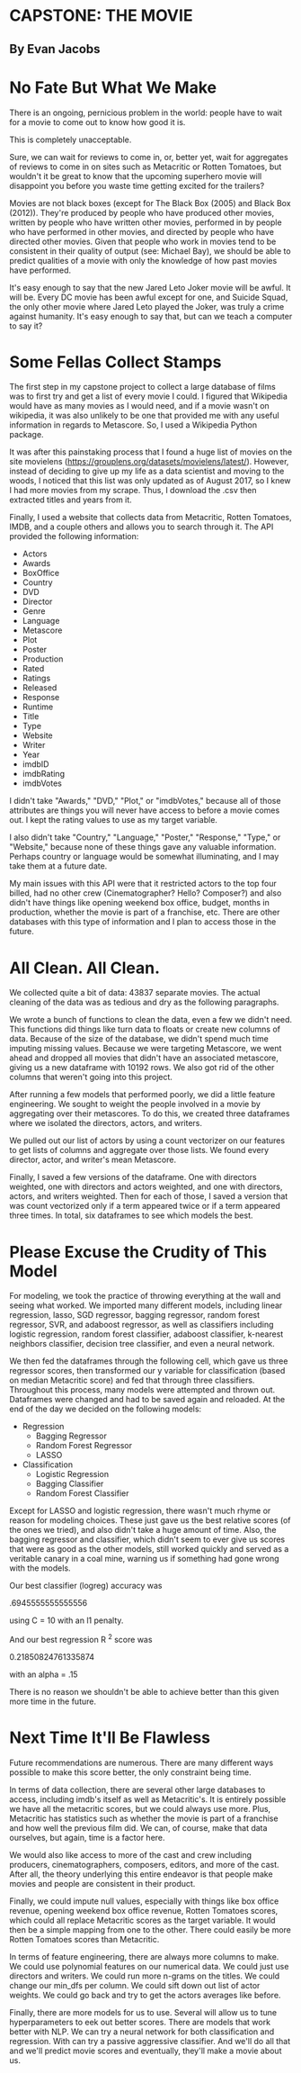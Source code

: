 # CAPSTONE: THE MOVIE

## By Evan Jacobs

# No Fate But What We Make

There is an ongoing, pernicious problem in the world: people have to wait for a movie to come out to know how good it is. 

This is completely unacceptable. 

Sure, we can wait for reviews to come in, or, better yet, wait for aggregates of reviews to come in on sites such as Metacritic or Rotten Tomatoes, but wouldn't it be great to know that the upcoming superhero movie will disappoint you before you waste time getting excited for the trailers?

Movies are not black boxes (except for The Black Box (2005) and Black Box (2012)). They're produced by people who have produced other movies, written by people who have written other movies, performed in by people who have performed in other movies, and directed by people who have directed other movies. Given that people who work in movies tend to be consistent in their quality of output (see: Michael Bay), we should be able to predict qualities of a movie with only the knowledge of how past movies have performed. 

It's easy enough to say that the new Jared Leto Joker movie will be awful. It will be. Every DC movie has been awful except for one, and Suicide Squad, the only other movie where Jared Leto played the Joker, was truly a crime against humanity. It's easy enough to say that, but can we teach a computer to say it? 

# Some Fellas Collect Stamps

The first step in my capstone project to collect a large database of films was to first try and get a list of every movie I could. I figured that Wikipedia would have as many movies as I would need, and if a movie wasn't on wikipedia, it was also unlikely to be one that provided me with any useful information in regards to Metascore. So, I used a Wikipedia Python package. 

It was after this painstaking process that I found a huge list of movies on the site movielens (https://grouplens.org/datasets/movielens/latest/). However, instead of deciding to give up my life as a data scientist and moving to the woods, I noticed that this list was only updated as of August 2017, so I knew I had more movies from my scrape. Thus, I download the .csv then extracted titles and years from it. 

Finally, I used a website that collects data from Metacritic, Rotten Tomatoes, IMDB, and a couple others and allows you to search through it. The API provided the following information: 

- Actors
- Awards
- BoxOffice
- Country
- DVD
- Director
- Genre
- Language
- Metascore
- Plot
- Poster
- Production
- Rated
- Ratings
- Released
- Response
- Runtime
- Title
- Type
- Website
- Writer
- Year
- imdbID
- imdbRating
- imdbVotes

I didn't take "Awards," "DVD," "Plot," or "imdbVotes," because all of those attributes are things you will never have access to before a movie comes out. I kept the rating values to use as my target variable.

I also didn't take "Country," "Language," "Poster," "Response," "Type," or "Website," because none of these things gave any valuable information. Perhaps country or language would be somewhat illuminating, and I may take them at a future date.

My main issues with this API were that it restricted actors to the top four billed, had no other crew (Cinematographer? Hello? Composer?) and also didn't have things like opening weekend box office, budget, months in production, whether the movie is part of a franchise, etc. There are other databases with this type of information and I plan to access those in the future.

# All Clean. All Clean.

We collected quite a bit of data: 43837 separate movies. The actual cleaning of the data was as tedious and dry as the following paragraphs.

We wrote a bunch of functions to clean the data, even a few we didn't need. This functions did things like turn data to floats or create new columns of data. Because of the size of the database, we didn't spend much time imputing missing values. Because we were targeting Metascore, we went ahead and dropped all movies that didn't have an associated metascore, giving us a new dataframe with 10192 rows. We also got rid of the other columns that weren't going into this project.

After running a few models that performed poorly, we did a little feature engineering. We sought to weight the people involved in a movie by aggregating over their metascores. To do this, we created three dataframes where we isolated the directors, actors, and writers.

We pulled out our list of actors by using a count vectorizer on our features to get lists of columns and aggregate over those lists. We found every director, actor, and writer's mean Metascore.

Finally, I saved a few versions of the dataframe. One with directors weighted, one with directors and actors weighted, and one with directors, actors, and writers weighted. Then for each of those, I saved a version that was count vectorized only if a term appeared twice or if a term appeared three times. In total, six dataframes to see which models the best.


# Please Excuse the Crudity of This Model

For modeling, we took the practice of throwing everything at the wall and seeing what worked. We imported many different models, including linear regression, lasso, SGD regressor, bagging regressor, random forest regressor, SVR, and adaboost regressor, as well as classifiers including logistic regression, random forest classifier, adaboost classifier, k-nearest neighbors classifier, decision tree classifier, and even a neural network.

We then fed the dataframes through the following cell, which gave us three regressor scores, then transformed our y variable for classification (based on median Metacritic score) and fed that through three classifiers. Throughout this process, many models were attempted and thrown out. Dataframes were changed and had to be saved again and reloaded. At the end of the day we decided on the following models:

- Regression
    - Bagging Regressor
    - Random Forest Regressor
    - LASSO
- Classification
    - Logistic Regression
    - Bagging Classifier
    - Random Forest Classifier
    
Except for LASSO and logistic regression, there wasn't much rhyme or reason for modeling choices. These just gave us the best relative scores (of the ones we tried), and also didn't take a huge amount of time. Also, the bagging regressor and classifier, which didn't seem to ever give us scores that were as good as the other models, still worked quickly and served as a veritable canary in a coal mine, warning us if something had gone wrong with the models. 

Our best classifier (logreg) accuracy was 

.6945555555555556 

using C = 10 with an l1 penalty. 

And our best regression R $^2$ score was 

0.21850824761335874

with an alpha = .15

There is no reason we shouldn't be able to achieve better than this given more time in the future. 

# Next Time It'll Be Flawless

Future recommendations are numerous. There are many different ways possible to make this score better, the only constraint being time.

In terms of data collection, there are several other large databases to access, including imdb's itself as well as Metacritic's. It is entirely possible we have all the metacritic scores, but we could always use more. Plus, Metacritic has statistics such as whether the movie is part of a franchise and how well the previous film did. We can, of course, make that data ourselves, but again, time is a factor here.

We would also like access to more of the cast and crew including producers, cinematographers, composers, editors, and more of the cast. After all, the theory underlying this entire endeavor is that people make movies and people are consistent in their product.

Finally, we could impute null values, especially with things like box office revenue, opening weekend box office revenue, Rotten Tomatoes scores, which could all replace Metacritic scores as the target variable. It would then be a simple mapping from one to the other. There could easily be more Rotten Tomatoes scores than Metacritic.

In terms of feature engineering, there are always more columns to make. We could use polynomial features on our numerical data. We could just use directors and writers. We could run more n-grams on the titles. We could change our min_dfs per column. We could sift down out list of actor weights. We could go back and try to get the actors averages like before.

Finally, there are more models for us to use. Several will allow us to tune hyperparameters to eek out better scores. There are models that work better with NLP. We can try a neural network for both classification and regression. With can try a passive aggressive classifier. And we'll do all that and we'll predict movie scores and eventually, they'll make a movie about us.


